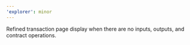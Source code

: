 ```yaml
---
'explorer': minor
---
```


Refined transaction page display when there are no inputs, outputs, and contract operations.
